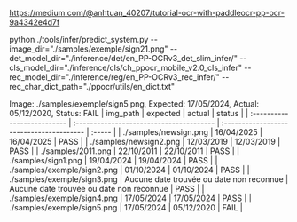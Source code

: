 https://medium.com/@anhtuan_40207/tutorial-ocr-with-paddleocr-pp-ocr-9a4342e4d7f




python ./tools/infer/predict_system.py --image_dir="./samples/exemple/sign21.png" --det_model_dir="./inference/det/en_PP-OCRv3_det_slim_infer/" --cls_model_dir="./inference/cls/ch_ppocr_mobile_v2.0_cls_infer" --rec_model_dir="./inference/reg/en_PP-OCRv3_rec_infer/"  --rec_char_dict_path="./ppocr/utils/en_dict.txt"


Image: ./samples/exemple/sign5.png, Expected: 17/05/2024, Actual: 05/12/2020, Status: FAIL
| img_path                    | expected                                 | actual                                   | status |
| :-------------------------- | :--------------------------------------- | :--------------------------------------- | :----- |
| ./samples/newsign.png       | 16/04/2025                               | 16/04/2025                               | PASS   |
| ./samples/newsign2.png      | 12/03/2019                               | 12/03/2019                               | PASS   |
| ./samples/2011.png          | 22/10/2011                               | 22/10/2011                               | PASS   |
| ./samples/sign1.png         | 19/04/2024                               | 19/04/2024                               | PASS   |
| ./samples/exemple/sign2.png | 01/10/2024                               | 01/10/2024                               | PASS   |
| ./samples/exemple/sign3.png | Aucune date trouvée ou date non reconnue | Aucune date trouvée ou date non reconnue | PASS   |
| ./samples/exemple/sign4.png | 17/05/2024                               | 17/05/2024                               | PASS   |
| ./samples/exemple/sign5.png | 17/05/2024                               | 05/12/2020                               | FAIL   |